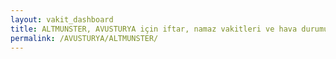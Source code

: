 ```yaml
---
layout: vakit_dashboard
title: ALTMUNSTER, AVUSTURYA için iftar, namaz vakitleri ve hava durumu - ilçe/eyalet seç
permalink: /AVUSTURYA/ALTMUNSTER/
---
```


<script type="text/javascript">
  var GLOBAL_COUNTRY = 'AVUSTURYA';
  var GLOBAL_CITY = 'ALTMUNSTER';
  var GLOBAL_STATE = '';
  var lat = 72;
  var lon = 21;
</script>
